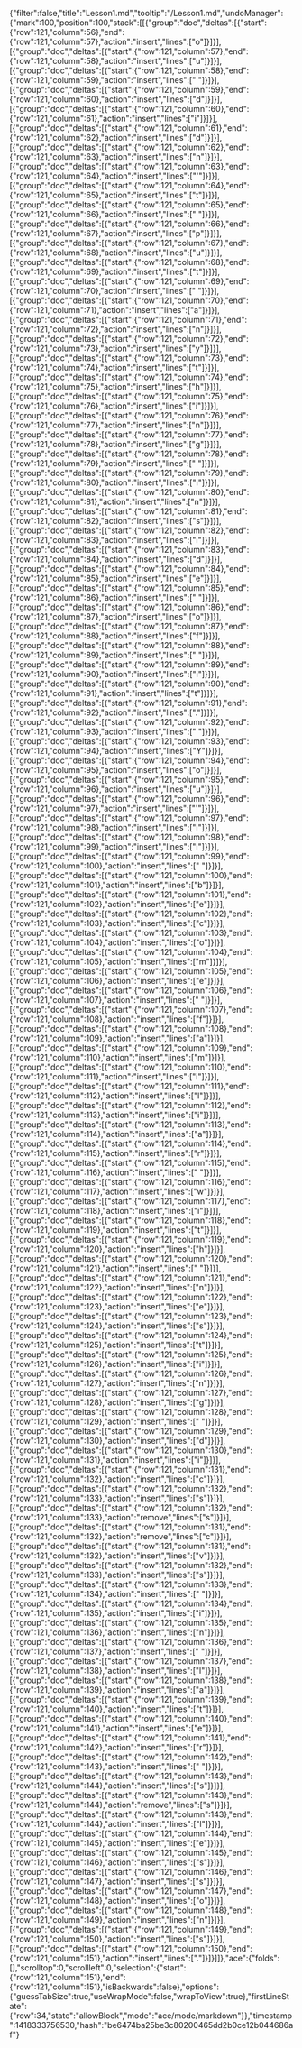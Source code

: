 {"filter":false,"title":"Lesson1.md","tooltip":"/Lesson1.md","undoManager":{"mark":100,"position":100,"stack":[[{"group":"doc","deltas":[{"start":{"row":121,"column":56},"end":{"row":121,"column":57},"action":"insert","lines":["o"]}]}],[{"group":"doc","deltas":[{"start":{"row":121,"column":57},"end":{"row":121,"column":58},"action":"insert","lines":["u"]}]}],[{"group":"doc","deltas":[{"start":{"row":121,"column":58},"end":{"row":121,"column":59},"action":"insert","lines":[" "]}]}],[{"group":"doc","deltas":[{"start":{"row":121,"column":59},"end":{"row":121,"column":60},"action":"insert","lines":["d"]}]}],[{"group":"doc","deltas":[{"start":{"row":121,"column":60},"end":{"row":121,"column":61},"action":"insert","lines":["i"]}]}],[{"group":"doc","deltas":[{"start":{"row":121,"column":61},"end":{"row":121,"column":62},"action":"insert","lines":["d"]}]}],[{"group":"doc","deltas":[{"start":{"row":121,"column":62},"end":{"row":121,"column":63},"action":"insert","lines":["n"]}]}],[{"group":"doc","deltas":[{"start":{"row":121,"column":63},"end":{"row":121,"column":64},"action":"insert","lines":["'"]}]}],[{"group":"doc","deltas":[{"start":{"row":121,"column":64},"end":{"row":121,"column":65},"action":"insert","lines":["t"]}]}],[{"group":"doc","deltas":[{"start":{"row":121,"column":65},"end":{"row":121,"column":66},"action":"insert","lines":[" "]}]}],[{"group":"doc","deltas":[{"start":{"row":121,"column":66},"end":{"row":121,"column":67},"action":"insert","lines":["p"]}]}],[{"group":"doc","deltas":[{"start":{"row":121,"column":67},"end":{"row":121,"column":68},"action":"insert","lines":["u"]}]}],[{"group":"doc","deltas":[{"start":{"row":121,"column":68},"end":{"row":121,"column":69},"action":"insert","lines":["t"]}]}],[{"group":"doc","deltas":[{"start":{"row":121,"column":69},"end":{"row":121,"column":70},"action":"insert","lines":[" "]}]}],[{"group":"doc","deltas":[{"start":{"row":121,"column":70},"end":{"row":121,"column":71},"action":"insert","lines":["a"]}]}],[{"group":"doc","deltas":[{"start":{"row":121,"column":71},"end":{"row":121,"column":72},"action":"insert","lines":["n"]}]}],[{"group":"doc","deltas":[{"start":{"row":121,"column":72},"end":{"row":121,"column":73},"action":"insert","lines":["y"]}]}],[{"group":"doc","deltas":[{"start":{"row":121,"column":73},"end":{"row":121,"column":74},"action":"insert","lines":["t"]}]}],[{"group":"doc","deltas":[{"start":{"row":121,"column":74},"end":{"row":121,"column":75},"action":"insert","lines":["h"]}]}],[{"group":"doc","deltas":[{"start":{"row":121,"column":75},"end":{"row":121,"column":76},"action":"insert","lines":["i"]}]}],[{"group":"doc","deltas":[{"start":{"row":121,"column":76},"end":{"row":121,"column":77},"action":"insert","lines":["n"]}]}],[{"group":"doc","deltas":[{"start":{"row":121,"column":77},"end":{"row":121,"column":78},"action":"insert","lines":["g"]}]}],[{"group":"doc","deltas":[{"start":{"row":121,"column":78},"end":{"row":121,"column":79},"action":"insert","lines":[" "]}]}],[{"group":"doc","deltas":[{"start":{"row":121,"column":79},"end":{"row":121,"column":80},"action":"insert","lines":["i"]}]}],[{"group":"doc","deltas":[{"start":{"row":121,"column":80},"end":{"row":121,"column":81},"action":"insert","lines":["n"]}]}],[{"group":"doc","deltas":[{"start":{"row":121,"column":81},"end":{"row":121,"column":82},"action":"insert","lines":["s"]}]}],[{"group":"doc","deltas":[{"start":{"row":121,"column":82},"end":{"row":121,"column":83},"action":"insert","lines":["i"]}]}],[{"group":"doc","deltas":[{"start":{"row":121,"column":83},"end":{"row":121,"column":84},"action":"insert","lines":["d"]}]}],[{"group":"doc","deltas":[{"start":{"row":121,"column":84},"end":{"row":121,"column":85},"action":"insert","lines":["e"]}]}],[{"group":"doc","deltas":[{"start":{"row":121,"column":85},"end":{"row":121,"column":86},"action":"insert","lines":[" "]}]}],[{"group":"doc","deltas":[{"start":{"row":121,"column":86},"end":{"row":121,"column":87},"action":"insert","lines":["o"]}]}],[{"group":"doc","deltas":[{"start":{"row":121,"column":87},"end":{"row":121,"column":88},"action":"insert","lines":["f"]}]}],[{"group":"doc","deltas":[{"start":{"row":121,"column":88},"end":{"row":121,"column":89},"action":"insert","lines":[" "]}]}],[{"group":"doc","deltas":[{"start":{"row":121,"column":89},"end":{"row":121,"column":90},"action":"insert","lines":["i"]}]}],[{"group":"doc","deltas":[{"start":{"row":121,"column":90},"end":{"row":121,"column":91},"action":"insert","lines":["t"]}]}],[{"group":"doc","deltas":[{"start":{"row":121,"column":91},"end":{"row":121,"column":92},"action":"insert","lines":["."]}]}],[{"group":"doc","deltas":[{"start":{"row":121,"column":92},"end":{"row":121,"column":93},"action":"insert","lines":[" "]}]}],[{"group":"doc","deltas":[{"start":{"row":121,"column":93},"end":{"row":121,"column":94},"action":"insert","lines":["Y"]}]}],[{"group":"doc","deltas":[{"start":{"row":121,"column":94},"end":{"row":121,"column":95},"action":"insert","lines":["o"]}]}],[{"group":"doc","deltas":[{"start":{"row":121,"column":95},"end":{"row":121,"column":96},"action":"insert","lines":["u"]}]}],[{"group":"doc","deltas":[{"start":{"row":121,"column":96},"end":{"row":121,"column":97},"action":"insert","lines":["'"]}]}],[{"group":"doc","deltas":[{"start":{"row":121,"column":97},"end":{"row":121,"column":98},"action":"insert","lines":["l"]}]}],[{"group":"doc","deltas":[{"start":{"row":121,"column":98},"end":{"row":121,"column":99},"action":"insert","lines":["l"]}]}],[{"group":"doc","deltas":[{"start":{"row":121,"column":99},"end":{"row":121,"column":100},"action":"insert","lines":[" "]}]}],[{"group":"doc","deltas":[{"start":{"row":121,"column":100},"end":{"row":121,"column":101},"action":"insert","lines":["b"]}]}],[{"group":"doc","deltas":[{"start":{"row":121,"column":101},"end":{"row":121,"column":102},"action":"insert","lines":["e"]}]}],[{"group":"doc","deltas":[{"start":{"row":121,"column":102},"end":{"row":121,"column":103},"action":"insert","lines":["c"]}]}],[{"group":"doc","deltas":[{"start":{"row":121,"column":103},"end":{"row":121,"column":104},"action":"insert","lines":["o"]}]}],[{"group":"doc","deltas":[{"start":{"row":121,"column":104},"end":{"row":121,"column":105},"action":"insert","lines":["m"]}]}],[{"group":"doc","deltas":[{"start":{"row":121,"column":105},"end":{"row":121,"column":106},"action":"insert","lines":["e"]}]}],[{"group":"doc","deltas":[{"start":{"row":121,"column":106},"end":{"row":121,"column":107},"action":"insert","lines":[" "]}]}],[{"group":"doc","deltas":[{"start":{"row":121,"column":107},"end":{"row":121,"column":108},"action":"insert","lines":["f"]}]}],[{"group":"doc","deltas":[{"start":{"row":121,"column":108},"end":{"row":121,"column":109},"action":"insert","lines":["a"]}]}],[{"group":"doc","deltas":[{"start":{"row":121,"column":109},"end":{"row":121,"column":110},"action":"insert","lines":["m"]}]}],[{"group":"doc","deltas":[{"start":{"row":121,"column":110},"end":{"row":121,"column":111},"action":"insert","lines":["i"]}]}],[{"group":"doc","deltas":[{"start":{"row":121,"column":111},"end":{"row":121,"column":112},"action":"insert","lines":["l"]}]}],[{"group":"doc","deltas":[{"start":{"row":121,"column":112},"end":{"row":121,"column":113},"action":"insert","lines":["i"]}]}],[{"group":"doc","deltas":[{"start":{"row":121,"column":113},"end":{"row":121,"column":114},"action":"insert","lines":["a"]}]}],[{"group":"doc","deltas":[{"start":{"row":121,"column":114},"end":{"row":121,"column":115},"action":"insert","lines":["r"]}]}],[{"group":"doc","deltas":[{"start":{"row":121,"column":115},"end":{"row":121,"column":116},"action":"insert","lines":[" "]}]}],[{"group":"doc","deltas":[{"start":{"row":121,"column":116},"end":{"row":121,"column":117},"action":"insert","lines":["w"]}]}],[{"group":"doc","deltas":[{"start":{"row":121,"column":117},"end":{"row":121,"column":118},"action":"insert","lines":["i"]}]}],[{"group":"doc","deltas":[{"start":{"row":121,"column":118},"end":{"row":121,"column":119},"action":"insert","lines":["t"]}]}],[{"group":"doc","deltas":[{"start":{"row":121,"column":119},"end":{"row":121,"column":120},"action":"insert","lines":["h"]}]}],[{"group":"doc","deltas":[{"start":{"row":121,"column":120},"end":{"row":121,"column":121},"action":"insert","lines":[" "]}]}],[{"group":"doc","deltas":[{"start":{"row":121,"column":121},"end":{"row":121,"column":122},"action":"insert","lines":["n"]}]}],[{"group":"doc","deltas":[{"start":{"row":121,"column":122},"end":{"row":121,"column":123},"action":"insert","lines":["e"]}]}],[{"group":"doc","deltas":[{"start":{"row":121,"column":123},"end":{"row":121,"column":124},"action":"insert","lines":["s"]}]}],[{"group":"doc","deltas":[{"start":{"row":121,"column":124},"end":{"row":121,"column":125},"action":"insert","lines":["t"]}]}],[{"group":"doc","deltas":[{"start":{"row":121,"column":125},"end":{"row":121,"column":126},"action":"insert","lines":["i"]}]}],[{"group":"doc","deltas":[{"start":{"row":121,"column":126},"end":{"row":121,"column":127},"action":"insert","lines":["n"]}]}],[{"group":"doc","deltas":[{"start":{"row":121,"column":127},"end":{"row":121,"column":128},"action":"insert","lines":["g"]}]}],[{"group":"doc","deltas":[{"start":{"row":121,"column":128},"end":{"row":121,"column":129},"action":"insert","lines":[" "]}]}],[{"group":"doc","deltas":[{"start":{"row":121,"column":129},"end":{"row":121,"column":130},"action":"insert","lines":["d"]}]}],[{"group":"doc","deltas":[{"start":{"row":121,"column":130},"end":{"row":121,"column":131},"action":"insert","lines":["i"]}]}],[{"group":"doc","deltas":[{"start":{"row":121,"column":131},"end":{"row":121,"column":132},"action":"insert","lines":["c"]}]}],[{"group":"doc","deltas":[{"start":{"row":121,"column":132},"end":{"row":121,"column":133},"action":"insert","lines":["s"]}]}],[{"group":"doc","deltas":[{"start":{"row":121,"column":132},"end":{"row":121,"column":133},"action":"remove","lines":["s"]}]}],[{"group":"doc","deltas":[{"start":{"row":121,"column":131},"end":{"row":121,"column":132},"action":"remove","lines":["c"]}]}],[{"group":"doc","deltas":[{"start":{"row":121,"column":131},"end":{"row":121,"column":132},"action":"insert","lines":["v"]}]}],[{"group":"doc","deltas":[{"start":{"row":121,"column":132},"end":{"row":121,"column":133},"action":"insert","lines":["s"]}]}],[{"group":"doc","deltas":[{"start":{"row":121,"column":133},"end":{"row":121,"column":134},"action":"insert","lines":[" "]}]}],[{"group":"doc","deltas":[{"start":{"row":121,"column":134},"end":{"row":121,"column":135},"action":"insert","lines":["i"]}]}],[{"group":"doc","deltas":[{"start":{"row":121,"column":135},"end":{"row":121,"column":136},"action":"insert","lines":["n"]}]}],[{"group":"doc","deltas":[{"start":{"row":121,"column":136},"end":{"row":121,"column":137},"action":"insert","lines":[" "]}]}],[{"group":"doc","deltas":[{"start":{"row":121,"column":137},"end":{"row":121,"column":138},"action":"insert","lines":["l"]}]}],[{"group":"doc","deltas":[{"start":{"row":121,"column":138},"end":{"row":121,"column":139},"action":"insert","lines":["a"]}]}],[{"group":"doc","deltas":[{"start":{"row":121,"column":139},"end":{"row":121,"column":140},"action":"insert","lines":["t"]}]}],[{"group":"doc","deltas":[{"start":{"row":121,"column":140},"end":{"row":121,"column":141},"action":"insert","lines":["e"]}]}],[{"group":"doc","deltas":[{"start":{"row":121,"column":141},"end":{"row":121,"column":142},"action":"insert","lines":["r"]}]}],[{"group":"doc","deltas":[{"start":{"row":121,"column":142},"end":{"row":121,"column":143},"action":"insert","lines":[" "]}]}],[{"group":"doc","deltas":[{"start":{"row":121,"column":143},"end":{"row":121,"column":144},"action":"insert","lines":["s"]}]}],[{"group":"doc","deltas":[{"start":{"row":121,"column":143},"end":{"row":121,"column":144},"action":"remove","lines":["s"]}]}],[{"group":"doc","deltas":[{"start":{"row":121,"column":143},"end":{"row":121,"column":144},"action":"insert","lines":["l"]}]}],[{"group":"doc","deltas":[{"start":{"row":121,"column":144},"end":{"row":121,"column":145},"action":"insert","lines":["e"]}]}],[{"group":"doc","deltas":[{"start":{"row":121,"column":145},"end":{"row":121,"column":146},"action":"insert","lines":["s"]}]}],[{"group":"doc","deltas":[{"start":{"row":121,"column":146},"end":{"row":121,"column":147},"action":"insert","lines":["s"]}]}],[{"group":"doc","deltas":[{"start":{"row":121,"column":147},"end":{"row":121,"column":148},"action":"insert","lines":["o"]}]}],[{"group":"doc","deltas":[{"start":{"row":121,"column":148},"end":{"row":121,"column":149},"action":"insert","lines":["n"]}]}],[{"group":"doc","deltas":[{"start":{"row":121,"column":149},"end":{"row":121,"column":150},"action":"insert","lines":["s"]}]}],[{"group":"doc","deltas":[{"start":{"row":121,"column":150},"end":{"row":121,"column":151},"action":"insert","lines":["."]}]}]]},"ace":{"folds":[],"scrolltop":0,"scrollleft":0,"selection":{"start":{"row":121,"column":151},"end":{"row":121,"column":151},"isBackwards":false},"options":{"guessTabSize":true,"useWrapMode":false,"wrapToView":true},"firstLineState":{"row":34,"state":"allowBlock","mode":"ace/mode/markdown"}},"timestamp":1418333756530,"hash":"be6474ba25be3c80200465dd2b0ce12b044686af"}
